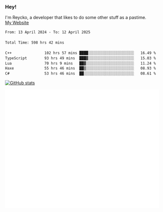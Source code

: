 ### Hey!
I'm Reycko, a developer that likes to do some other stuff as a pastime.  
[My Website](https://reycko.root.sx)

<!--START_SECTION:wakasection-->

```txt
From: 13 April 2024 - To: 12 April 2025

Total Time: 598 hrs 42 mins

C++               102 hrs 57 mins ████░░░░░░░░░░░░░░░░░░░░░   16.49 %
TypeScript        93 hrs 49 mins  ███▓░░░░░░░░░░░░░░░░░░░░░   15.03 %
Lua               70 hrs 9 mins   ██▓░░░░░░░░░░░░░░░░░░░░░░   11.24 %
Haxe              55 hrs 46 mins  ██▒░░░░░░░░░░░░░░░░░░░░░░   08.93 %
C#                53 hrs 46 mins  ██░░░░░░░░░░░░░░░░░░░░░░░   08.61 %
```

<!--END_SECTION:wakasection-->

[![GitHub stats](https://github-readme-stats.vercel.app/api?username=Reycko&show_icons=true&theme=dark&hide_title=true&count_private=true)](https://github.com/anuraghazra/github-readme-stats)

![Metrics](/github-metrics.svg)
